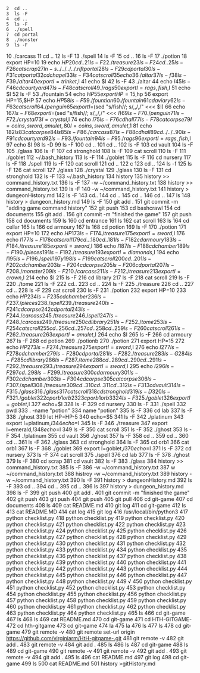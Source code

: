     2  cd ..
    3  ls -F
    4  cd ..
    5  ls -F
    6  ./spell
    7  cd portal
    8  ./monster
    9  ls -F
   10  ./carcass
   11  cd ..
   12  ls -F
   13  ./spell
   14  ls -F
   15  cd ..
   16  ls -F
   17  ./potion
   18  export HP=10
   19  echo $HP
   20  cd ..
   21  ls -F
   22  ./treasure
   23  ls -F
   24  cd ..
   25  ls -F
   26  cat scrap
   27  ln -s ../../../../.rift portal
   28  ls -F
   29  cd portal
   30  ls -F
   31  cat portal
   32  cd chapel 
   33  ls -F
   34  cat scroll
   35  echo %1
   36  ./altar
   37  ls -f
   38  ls -F
   39  ./altar
   40  export I=trinket,$I
   41  echo $I
   42  ls -F
   43  ./altar
   44  echo $I
   45  ls -F
   46  cd courtyard
   47  ls -F
   48  cat scroll
   49  ./rags
   50  export I=rags,fish,$I
   51  echo $I
   52  ls -F
   53  ./fountain
   54  echo $HP
   55  export HP=15,$hp
   56  export HP=15,$HP
   57  echo $HP
   58  ls -F
   59  ./fountian
   60  ./fountain
   61  cd aviary
   62  ls -F
   63  cat scroll
   64  ./penguin
   65  export I=$(sed "s/fish//; s/,,/,/" <<< $I)
   66  echo $1
   67  ls -F
   68  export I=$(sed "s/fish//; s/,,/,/" <<< $I)
   69  ls -F
   70  ./penguin
   71  ls -F
   72  ./crystal
   73  I=crystal,$I
   74  echo $I
   75  ls -F
   76  cd hall
   77  ls -F
   78  cat corpse
   79  I=coins,sword,amulet,
   80  I=coins,sword,amulet,$1
   81  echo $1
   82  ls 
   83  cat corpse
   84  ls
   85  ls -F
   86  ./carcass
   87  ls -F
   88  cd hall
   89  cd ../../..
   90  ls -F
   91  cd courtyard
   92  ls -F
   93  ./fountain
   94  ls -F
   95  ./rags
   96  export I=rags,fish,$I
   97  echo $I
   98  ls -D
   99  ls -F
  100  cd ..
  101  cd ..
  102  ls -F
  103  cd vault
  104  ls -F
  105  ./glass
  106  ls -F
  107  cd stronghold
  108  ls -F
  109  cat scroll
  110  ls -F
  111  ./goblet
  112  ~/.bash_history
  113  ls -F
  114  ./goblet
  115  ls -F
  116  cd nursery
  117  ls -F
  118  ./spell
  119  ls -F
  120  cat scroll
  121  cd ..
  122  c
  123  cd ..
  124  ls -f
  125  ls -F
  126  cat scroll
  127  ./glass
  128  ./crystal
  129  ./glass
  130  ls -F
  131  cd stronghold
  132  ls -F
  133  ~/.bash_history
  134  history
  135  history >> command_history.txt
  136  ls -F
  137  -w ~/command_history.txt
  138  history >> command_history.txt
  139  ls -F
  140  -w ~/command_history.txt
  141  history > dungeonHistory.md
  142  ls -F
  143  cd..
  144  cd ..
  145  cd ..
  146  cd ..
  147  ls
  148  history > dungeon_history.md
  149  ls -F
  150  git add .
  151  git commit -m "adding game command history"
  152  git push
  153  cd bashcrawl
  154   cd documents
  155  git add .
  156  git commit -m "finished the game"
  157  git push
  158  cd documents
  159  ls
  160  cd entrance
  161  ls 
  162  cat scroll
  163  ls 
  164  cd cellar
  165  ls
  166  cd armoury
  167  ls
  168  cd potion
  169  ls -F
  170  ./potion
  171  export HP=10
  172  echo $HP
  173  ls -F
  174  ./treasure
  175  export I=sword,$I
  176  echo $I
  177  ls -F
  178  cat scroll
  179  cd ...
  180  cd ..
  181  ls -F
  182  cd armoury
  183  ls -F
  184  ./treasure
  185  export I=sword,$I
  186  echo $I
  187  ls -F
  188  cd chamber
  189  ls -F
  190  ./pieces
  191  ls -F
  192  ./treasure
  193  export I=diamonds,$I
  194  echo $I
  195  ls -F
  196  ./spell
  197  y
  198  ls -F
  199  cat scroll
  200  cd ..
  201  ls -F
  202  cd chamber
  203  ls -F
  204  cd corpse
  205  ls -F
  206  cd portal
  207  ls -F
  208  ./monster
  209  ls -F
  210  ./carcass
  211  ls -F
  212  ./treasure
  213  export I=crown,$I
  214  echo $I
  215  ls -F
  216  cd library
  217  ls -F
  218  cat scroll
  219  ls -F
  220  ./tome
  221  ls -F
  222  cd..
  223  cd ..
  224  ls -F
  225  ./treasure
  226  cd ..
  227  cd ..
  228  ls -F
  229  cat scroll
  230  ls -F
  231  ./potion
  232  export HP=10
  233  echo $HP
  234  ls -F
  235  cd chamber
  236  ls -F
  237  ./pieces
  238  ./spell
  239  ./treasure
  240  ls -F
  241  cd corpse
  242  cd portal
  243  ls -F
  244  ./carcass
  245  ./treasure
  246  ./spell
  247  ls -F
  248  ./carcass
  249  ./treasure
  250  cd library
  251  ls -F
  252  ./tome
  253  ls -F
  254  cat scroll
  255  cd ..
  256  cd ..
  257  cd ..
  258  cd ..
  259  ls -F
  260  cat scroll
  261  ls -F
  262  ./treasure
  263  export I=amulet,$I
  264  echo $I
  265  ls -F
  266  cd armoury
  267  ls -F
  268  cd potion
  269  ./potionb
  270  ./potion
  271  export HP=15
  272  echo $HP
  273  ls -F
  274  ./treasure
  275  export I=sword,$I
  276  echo $I
  277  ls -F
  278  cd chamber
  279  ls -F
  280  cd portal
  281  ls -F
  282  ./treasure
  283  ls -G
  284  ls -F
  285  cd library
  286  ls -F
  287  ./tome
  288  cd ..
  289  cd ..
  290  cd ..
  291  ls -F
  292  ./treausre
  293  ./treasure
  294  export I=sword,$I
  295  echo $I
  296  ls -F
  297  cd ..
  298  ls -F
  299  ./treasure
  300  cd armoury
  301  ls -F
  302  cd chamber
  303  ls -F
  304  cd corpse
  305  cat corpse
  306  ls -F
  307  ./spell
  308  ./treasure
  309  cd ..
  310  cd ..
  311  cd ..
  312  ls -F
  313  cd vault
  314  ls -F
  315  ./glass
  316  ./glass
  317  cat scroll
  318  cd stronghold
  319  ls -D
  320  ls -F
  321  ./goblet
  322  cp orb1 orb2
  323  cp orb1 orb3
  324  ls -F
  325  ./goblet
  326  export I=goblet,$I
  327  echo=$I
  328  ls -F
  329  cd nursery
  330  ls -F
  331  ./spell
  332  pwd
  333  . -name "potion"
  334  name "potion"
  335  ls -F
  336  cd lab
  337  ls -F
  338  ./ghost
  339  let HP=HP-5
  340  echo=$5
  341  ls -F
  342  ./platinum
  343  export I=platinum,$I
  344  echo=$I
  345  ls -F
  346  ./treasure
  347  export I=emerald,$I
  348  echo=$I
  349  ls -F
  350  cat scroll
  351  ls -F
  352  ./ghost
  353  ls -F
  354  ./platinum
  355  cd vault
  356  ./ghost
  357  ls -F
  358  cd ..
  359  cd ..
  360  cd ..
  361  ls -F
  362  ./glass
  363  cd stronghold
  364  ls -F
  365  cd orb1
  366  cat orb1
  367  ls -F
  368  ./goblet
  369  export I=goblet,$I
  370  echo=$I
  371  ls -F
  372  cd nursery
  373  ls -F
  374  cat scroll
  375  ./spell
  376  cd lab
  377  ls -F
  378  ./ghost
  379  ls -F
  380  cd scrap
  381  cd vault
  382  ls -F
  383  ./glass
  384  history >> command_history.txt
  385  ls -F
  386  -w ~/command_history.txt
  387  w ~/command_history.txt
  388  histroy -w ~/command_history.txt
  389  history -w ~/command_history.txt
  390  ls -F
  391  history > dungeonHistory.md
  392  ls -F
  393  cd ..
  394  cd ..
  395  cd ..
  396  ls
  397  history > dungeon_history.md
  398  ls -F
  399  git push 
  400  git add .
  401  git commit -m "finished the game"
  402  git push
  403  git push
  404  git push
  405  git pull
  406  cd git-game
  407  cd  documents
  408  ls
  409   cat README.md
  410  git log
  411  cd git-game
  412  ls 
  413  cat README.MD
  414  cat log
  415  git log
  416  /usr/local/bin/python3
  417  python checklist.py
  418  python checklist.py
  419  python checklist.py
  420  python checklist.py
  421  python checklist.py
  422  python checklist.py
  423  python checklist.py
  424  python checklist.py
  425  python checklist.py
  426  python checklist.py
  427  python checklist.py
  428  python checklist.py
  429  python checklist.py
  430  python checklist.py
  431  python checklist.py
  432  python checklist.py
  433  python checklist.py
  434  python checklist.py
  435  python checklist.py
  436  python checklist.py
  437  python checklist.py
  438  python checklist.py
  439  python checklist.py
  440  python checklist.py
  441  python checklist.py
  442  python checklist.py
  443  python checklist.py
  444  python checklist.py
  445  python checklist.py
  446  python checklist.py
  447  python checklist.py
  448  python checklist.py
  449  √
  450  python checklist.py
  451  python checklist.py
  452  python checklist.py
  453  python checklist.py
  454  python checklist.py
  455  python checklist.py
  456  python checklist.py
  457  python checklist.py
  458  python checklist.py
  459  python checklist.py
  460  python checklist.py
  461  python checklist.py
  462  python checklist.py
  463  python checklist.py
  464  python checklist.py
  465  ls
  466  cd git-game
  467  ls
  468  ls
  469  cat README.md
  470  cd git-game
  471  cd HTH-GITGAME-
  472  cd hth-gitgame
  473  cd git-game
  474  la
  475  la
  476  ls
  477  ls
  478  cd git-game
  479  git remote -v
  480  git remote set-url origin https://github.com/virginiarm/HtH-gitgame-.git
  481  git remote -v
  482  git add .
  483  git remote -v
  484  git add .
  485  ls
  486  ls
  487  cd git-game
  488  ls
  489  cd git-game
  490  git remote -v
  491  git remote -v 
  492  git add .
  493  git remote -v 
  494  git add .
  495  ls
  496  cat README.md
  497  git log
  498  cd git-game
  499  ls
  500  cat README.md
  501  history >gitHistory.md
